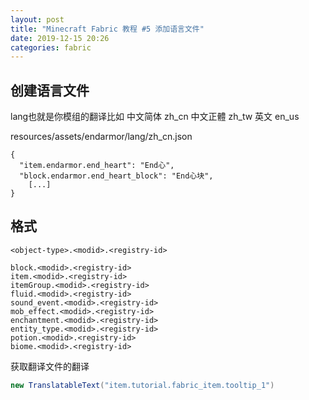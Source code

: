 ```yaml
---
layout: post
title: "Minecraft Fabric 教程 #5 添加语言文件"
date: 2019-12-15 20:26
categories: fabric
---
```


## 创建语言文件

lang也就是你模组的翻译比如 中文简体 zh_cn 中文正體 zh_tw 英文 en_us

resources/assets/endarmor/lang/zh_cn.json

```
{
  "item.endarmor.end_heart": "End心",
  "block.endarmor.end_heart_block": "End心块",
    [...]
}
```

## 格式

`<object-type>.<modid>.<registry-id>`

```
block.<modid>.<registry-id>
item.<modid>.<registry-id>
itemGroup.<modid>.<registry-id>
fluid.<modid>.<registry-id>
sound_event.<modid>.<registry-id>
mob_effect.<modid>.<registry-id>
enchantment.<modid>.<registry-id>
entity_type.<modid>.<registry-id>
potion.<modid>.<registry-id>
biome.<modid>.<registry-id>
```

获取翻译文件的翻译

```java
new TranslatableText("item.tutorial.fabric_item.tooltip_1")
```